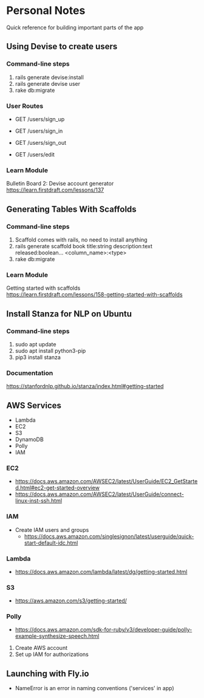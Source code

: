 # Personal Notes
Quick reference for building important parts of the app

## Using Devise to create users

### Command-line steps
1) rails generate devise:install
2) rails generate devise user
3) rake db:migrate

### User Routes
* GET /users/sign_up

* GET /users/sign_in

* GET /users/sign_out

* GET /users/edit

### Learn Module
Bulletin Board 2: Devise account generator <br>
https://learn.firstdraft.com/lessons/137

## Generating Tables With Scaffolds

### Command-line steps

1) Scaffold comes with rails, no need to install anything
2) rails generate scaffold book title:string description:text released:boolean... \<column_name\>:\<type\>
3) rake db:migrate

### Learn Module
Getting started with scaffolds <br>
https://learn.firstdraft.com/lessons/158-getting-started-with-scaffolds


## Install Stanza for NLP on Ubuntu

### Command-line steps
1) sudo apt update
1) sudo apt install python3-pip
3) pip3 install stanza

### Documentation
https://stanfordnlp.github.io/stanza/index.html#getting-started

## AWS Services

* Lambda
* EC2
* S3
* DynamoDB
* Polly
* IAM

### EC2
* https://docs.aws.amazon.com/AWSEC2/latest/UserGuide/EC2_GetStarted.html#ec2-get-started-overview
* https://docs.aws.amazon.com/AWSEC2/latest/UserGuide/connect-linux-inst-ssh.html

### IAM
* Create IAM users and groups
  - https://docs.aws.amazon.com/singlesignon/latest/userguide/quick-start-default-idc.html

### Lambda
* https://docs.aws.amazon.com/lambda/latest/dg/getting-started.html

### S3
* https://aws.amazon.com/s3/getting-started/

### Polly
* https://docs.aws.amazon.com/sdk-for-ruby/v3/developer-guide/polly-example-synthesize-speech.html

1) Create AWS account
2) Set up IAM for authorizations

## Launching with Fly.io

* NameError is an error in naming conventions ('services' in app)

